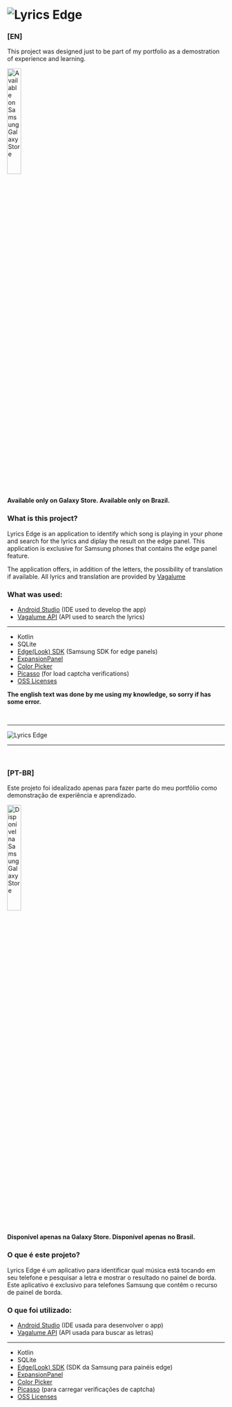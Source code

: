 # ![](https://i.imgur.com/p5TWYPf.png?raw=true "Lyrics Edge")


### [EN]
This project was designed just to be part of my portfolio as a demostration of experience and learning.

<a href="https://galaxy.store/98LE"><img src="https://img.samsungapps.com/seller/images/badges/galaxyStore/png_big/GalaxyStore_English.png?3" alt="Available on Samsung Galaxy Store" width="25%"></a>

**Available only on Galaxy Store. Available only on Brazil.**

### What is this project?

Lyrics Edge is an application to identify which song is playing in your phone and search for the lyrics and diplay the result on the edge panel. This application is exclusive for Samsung phones that contains the edge panel feature.

The application offers, in addition of the letters, the possibility of translation if available. All lyrics and translation are provided by [Vagalume](https://www.vagalume.com.br/)


### What was used:

* [Android Studio](https://developer.android.com/studio) (IDE used to develop the app)
* [Vagalume API](https://api.vagalume.com.br/) (API used to search the lyrics)

<hr>

* Kotlin
* SQLite
* [Edge(Look) SDK](https://developer.samsung.com/galaxy/edge) (Samsung SDK for edge panels)
* [ExpansionPanel](https://github.com/florent37/ExpansionPanel)
* [Color Picker](https://github.com/jaredrummler/ColorPicker)
* [Picasso](https://github.com/square/picasso) (for load captcha verifications)
* [OSS Licenses](https://github.com/google/play-services-plugins/tree/master/oss-licenses-plugin)

**The english text was done by me using my knowledge, so sorry if has some error.**

<br/>
<hr/>

![](https://media1.giphy.com/media/je04gUXV0GKvbj8CnC/giphy.gif?cid=790b7611d63282ea118cbe6451a48e449cd557be44256e10&rid=giphy.gif&ct=g?raw=true "Lyrics Edge")

<hr/>
<br/>

### [PT-BR]

Este projeto foi idealizado apenas para fazer parte do meu portfólio como demonstração de experiência e aprendizado.

<a href="https://galaxy.store/98LE"><img src="https://img.samsungapps.com/seller/images/badges/galaxyStore/png_big/GalaxyStore_Portuguese(Brazil).png?3" alt="Disponível na Samsung Galaxy Store" width="25%"></a>

**Disponível apenas na Galaxy Store. Disponível apenas no Brasil.**

### O que é este projeto?

Lyrics Edge é um aplicativo para identificar qual música está tocando em seu telefone e pesquisar a letra e mostrar o resultado no painel de borda. Este aplicativo é exclusivo para telefones Samsung que contêm o recurso de painel de borda.


### O que foi utilizado:

* [Android Studio](https://developer.android.com/studio) (IDE usada para desenvolver o app)
* [Vagalume API](https://api.vagalume.com.br/) (API usada para buscar as letras)

<hr>

* Kotlin
* SQLite
* [Edge(Look) SDK](https://developer.samsung.com/galaxy/edge) (SDK da Samsung para painéis edge)
* [ExpansionPanel](https://github.com/florent37/ExpansionPanel)
* [Color Picker](https://github.com/jaredrummler/ColorPicker)
* [Picasso](https://github.com/square/picasso) (para carregar verificações de captcha)
* [OSS Licenses](https://github.com/google/play-services-plugins/tree/master/oss-licenses-plugin)
